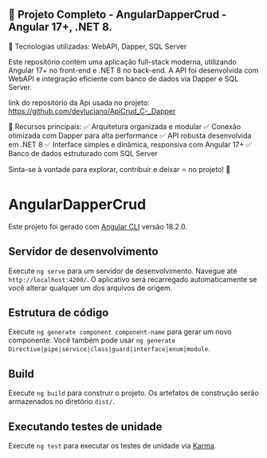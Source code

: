 ## 🚀 Projeto Completo - AngularDapperCrud - Angular 17+, .NET 8.

🔹 Tecnologias utilizadas: WebAPI, Dapper, SQL Server

Este repositório contém uma aplicação full-stack moderna, utilizando Angular 17+ no front-end e .NET 8 no back-end. A API foi desenvolvida com WebAPI e integração eficiente com banco de dados via Dapper e SQL Server.

link do repositório da Api usada no projeto: <https://github.com/devluciano/ApiCrud_C-_Dapper>

📌 Recursos principais:
✅ Arquitetura organizada e modular
✅ Conexão otimizada com Dapper para alta performance
✅ API robusta desenvolvida em .NET 8
✅ Interface simples e dinâmica, responsiva com Angular 17+
✅ Banco de dados estruturado com SQL Server

Sinta-se à vontade para explorar, contribuir e deixar ⭐ no projeto! 🚀

# AngularDapperCrud

Este projeto foi gerado com [Angular CLI](https://github.com/angular/angular-cli) versão 18.2.0.

## Servidor de desenvolvimento

Execute `ng serve` para um servidor de desenvolvimento. Navegue até `http://localhost:4200/`. O aplicativo será recarregado automaticamente se você alterar qualquer um dos arquivos de origem.

## Estrutura de código

Execute `ng generate component component-name` para gerar um novo componente. Você também pode usar `ng generate Directive|pipe|service|class|guard|interface|enum|module`.

## Build

Execute `ng build` para construir o projeto. Os artefatos de construção serão armazenados no diretório `dist/`.

## Executando testes de unidade

Execute `ng test` para executar os testes de unidade via [Karma](https://karma-runner.github.io).


